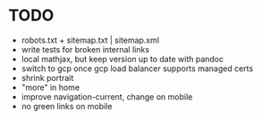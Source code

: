 # TODO

* robots.txt + sitemap.txt | sitemap.xml
* write tests for broken internal links
* local mathjax, but keep version up to date with pandoc
* switch to gcp once gcp load balancer supports managed certs
* shrink portrait
* "more" in home
* improve navigation-current, change on mobile
* no green links on mobile
